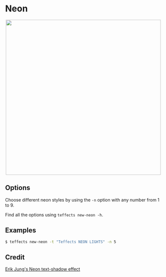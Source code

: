 # Neon

<p align="center">
<img width="500" src="https://raw.githubusercontent.com/shinokada/teffects/main/images/new-neon.png" />
</p>

## Options

Choose different neon styles by using the `-n` option with any number from 1 to 9.

Find all the options using `teffects new-neon -h`.

## Examples

```sh
$ teffects new-neon -t "Teffects NEON LIGHTS" -n 5
```

## Credit

[Erik Jung's Neon text-shadow effect](https://codepen.io/erikjung/pen/XdWEKE)
